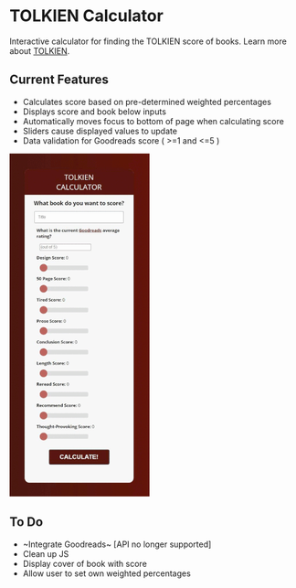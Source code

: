 # TOLKIEN Calculator

Interactive calculator for finding the TOLKIEN score of books.
Learn more about [TOLKIEN](https://www.tjbreshears.com/tolkien).

## Current Features
* Calculates score based on pre-determined weighted percentages
* Displays score and book below inputs
* Automatically moves focus to bottom of page when calculating score
* Sliders cause displayed values to update
* Data validation for Goodreads score ( >=1 and <=5 )

<img src="images/in action.gif">

## To Do
* ~Integrate Goodreads~ [API no longer supported]
* Clean up JS
* Display cover of book with score
* Allow user to set own weighted percentages
